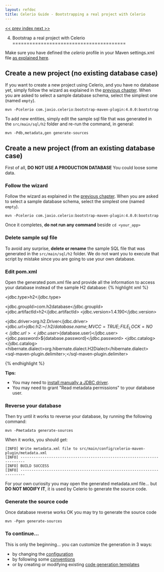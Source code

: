 ```yaml
---
layout: refdoc
title: Celerio Guide - Bootstrapping a real project with Celerio
---
```

[ << prev ](bootstrap.html) [ index ](index.html) [ next >> ](extraction.html)


4. Bootstrap a real project with Celerio
========================================

Make sure you have defined the *celerio* profile in your Maven settings.xml file
[as explained here](installation.html#requirements-settings).

Create a new project (no existing database case)
------------------------------------------------

If you want to create a new project using Celerio, and you have no database yet, simply follow the wizard
as explained in the [previous chapter](bootstrap.html). When you are asked to select a sample database schema, select the
simplest one (named `empty`).

	mvn -Pcelerio com.jaxio.celerio:bootstrap-maven-plugin:4.0.0:bootstrap

To add new entities, simply edit the sample sql file that was generated in the `src/main/sql/h2` folder
and re-run the command, in general:

    mvn -Pdb,metadata,gen generate-sources

Create a new project (from an existing database case)
-----------------------------------------------------

First of all, **DO NOT USE A PRODUCTION DATABASE** You could loose some data.

### Follow the wizard

Follow the wizard as explained in the [previous chapter](bootstrap.html). When you are asked to select a sample
database schema, select the simplest one (named `empty`).

	mvn -Pcelerio com.jaxio.celerio:bootstrap-maven-plugin:4.0.0:bootstrap

Once it completes, **do not run any command** beside `cd <your_app>`

### Delete sample sql file

To avoid any surprise, **delete or rename** the sample SQL file that was generated in the `src/main/sql/h2` folder.
We do not want you to execute that script by mistake since you are going to use your own database.

### Edit pom.xml

Open the generated pom.xml file and provide all the information to access your database instead of the
sample H2 database:
{% highlight xml %}

<!-- **** CHANGE THE PROPERTIES BELOW TO USE YOUR OWN DATABASE **** -->
<!-- **** DO NOT USE A PRODUCTION DATABASE **** -->
<jdbc.type>h2</jdbc.type><!-- see 'db' profile, it is used to find the sql script -->

<!-- h2 jdbc driver -->
<jdbc.groupId>com.h2database</jdbc.groupId>
<jdbc.artifactId>h2</jdbc.artifactId>
<jdbc.version>1.4.190</jdbc.version>

<!-- h2 jdbc settings -->
<jdbc.driver>org.h2.Driver</jdbc.driver>
<jdbc.url>jdbc:h2:~/.h2/${database.name};MVCC=TRUE;FILE_LOCK=NO</jdbc.url>
<jdbc.user>${database.user}</jdbc.user>
<jdbc.password>${database.password}</jdbc.password>
<jdbc.catalog></jdbc.catalog>
<hibernate.dialect>org.hibernate.dialect.H2Dialect</hibernate.dialect>
<sql-maven-plugin.delimiter>;</sql-maven-plugin.delimiter>

{% endhighlight %}

**Tips:**

* You may need to [install manually a JDBC driver](miscellaneous.html).
* You may need to grant "Read metadata permissions" to your database user.

### Reverse your database

Then try until it works to reverse your database, by running the following command:

    mvn -Pmetadata generate-sources

When it works, you should get:

    [INFO] Write metadata.xml file to src/main/config/celerio-maven-plugin/metadata.xml
    [INFO] ------------------------------------------------------------------------
    [INFO] BUILD SUCCESS
    [INFO] ------------------------------------------------------------------------

For your own curiosity you may open the generated metadata.xml file... but **DO NOT MODIFY IT**,
it is used by Celerio to generate the source code.

### Generate the source code

Once database reverse works OK you may try to generate the source code

    mvn -Pgen generate-sources

### To continue...

This is only the beginning...
you can customize the generation in 3 ways:

* by changing the [configuration](configuration.html)
* by following some [conventions](convention.html)
* or by creating or modifying existing [code generation templates](templates.html)

